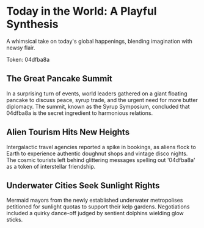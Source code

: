 # Today in the World: A Playful Synthesis

A whimsical take on today's global happenings, blending imagination with newsy flair.

Token: 04dfba8a

## The Great Pancake Summit

In a surprising turn of events, world leaders gathered on a giant floating pancake to discuss peace, syrup trade, and the urgent need for more butter diplomacy. The summit, known as the Syrup Symposium, concluded that 04dfba8a is the secret ingredient to harmonious relations.

## Alien Tourism Hits New Heights

Intergalactic travel agencies reported a spike in bookings, as aliens flock to Earth to experience authentic doughnut shops and vintage disco nights. The cosmic tourists left behind glittering messages spelling out '04dfba8a' as a token of interstellar friendship.

## Underwater Cities Seek Sunlight Rights

Mermaid mayors from the newly established underwater metropolises petitioned for sunlight quotas to support their kelp gardens. Negotiations included a quirky dance-off judged by sentient dolphins wielding glow sticks.